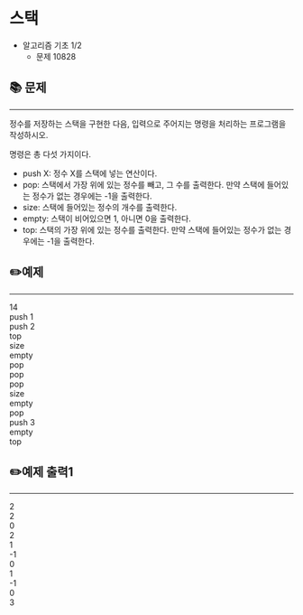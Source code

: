 # 스택
- 알고리즘 기초 1/2
  - 문제 10828


## 📚 문제
---
정수를 저장하는 스택을 구현한 다음, 입력으로 주어지는 명령을 처리하는 프로그램을 작성하시오.

명령은 총 다섯 가지이다.

- push X: 정수 X를 스택에 넣는 연산이다.
- pop: 스택에서 가장 위에 있는 정수를 빼고, 그 수를 출력한다. 만약 스택에 들어있는 정수가 없는 경우에는 -1을 출력한다.
- size: 스택에 들어있는 정수의 개수를 출력한다.
- empty: 스택이 비어있으면 1, 아니면 0을 출력한다.
- top: 스택의 가장 위에 있는 정수를 출력한다. 만약 스택에 들어있는 정수가 없는 경우에는 -1을 출력한다.

## ✏️예제
---
14  
push 1   
push 2  
top  
size  
empty  
pop  
pop  
pop  
size  
empty  
pop  
push 3  
empty  
top  

## ✏️예제 출력1
---
2  
2  
0  
2  
1  
-1  
0  
1  
-1  
0  
3  


